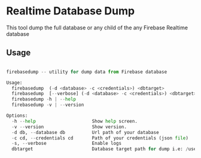 # Realtime Database Dump #

This tool dump the full database or any child of the any Firebase Realtime database

## Usage

```python

firebasedump -- utility for dump data from Firebase database

Usage:
  firebasedump  (-d <database> -c <credentials>) <dbtarget> 
  firebasedump  [--verbose] (-d <database> -c <credentials>) <dbtarget> [<output>]
  firebasedump -h | --help
  firebasedump -v | --version

Options:
  -h --help                     Show help screen.
  -v --version                  Show version.
  -d db, --database db          Url path of your database
  -c cd, --credentials cd       Path of your credentials (json file)
  -s, --verbose                 Enable logs
  dbtarget                      Database target path for dump i.e: /users

``` 
